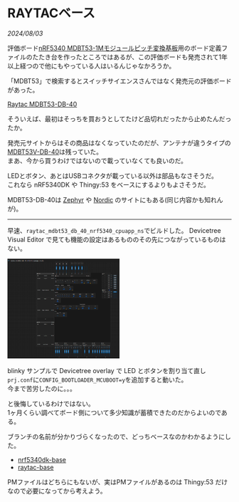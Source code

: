 # RAYTACベース

<i>2024/08/03</i>

評価ボード[nRF5340 MDBT53-1Mモジュールピッチ変換基板](https://www.switch-science.com/products/8658)用のボード定義ファイルのたたき台を作ったところではあるが、この評価ボードも発売されて1年以上経つので他にもやっている人はいるんじゃなかろうか。

「MDBT53」で検索するとスイッチサイエンスさんではなく発売元の評価ボードがあった。

[Raytac MDBT53-DB-40](https://www.switch-science.com/products/8620?_pos=1&_sid=6944ab6c4&_ss=r)

そういえば、最初はそっちを買おうとしてたけど品切れだったから止めたんだったか。

発売元サイトからはその商品はなくなっていたのだが、アンテナが違うタイプの[MDBT53V-DB-40](https://www.raytac.com/product/ins.php?index_id=140)は残っていた。  
まあ、今から買うわけではないので載っていなくても良いのだ。

LEDとボタン、あとはUSBコネクタが載っている以外は部品もなさそうだ。  
これなら nRF5340DK や Thingy:53 をベースにするよりもよさそうだ。

MDBT53-DB-40は [Zephyr](https://docs.zephyrproject.org/latest/boards/raytac/mdbt53_db_40/doc/index.html) や [Nordic](https://docs.nordicsemi.com/bundle/ncs-latest/page/zephyr/boards/raytac/mdbt53_db_40/doc/index.html) のサイトにもある(同じ内容かも知れんが)。

----

早速、`raytac_mdbt53_db_40_nrf5340_cpuapp_ns`でビルドした。
Devicetree Visual Editor で見ても機能の設定はあるもののその先につながっているものはない。

<a href="./20240803a-1.png"><img src="./20240803a-1.png" width="50%"></a>

blinky サンプルで Devicetree overlay で LED とボタンを割り当て直し `prj.conf`に`CONFIG_BOOTLOADER_MCUBOOT=y`を追加すると動いた。  
今まで苦労したのに。。。

と後悔しているわけではない。  
1ヶ月くらい調べてボード側について多少知識が蓄積できたのだからよいのである。

ブランチの名前が分かりづらくなったので、どっちベースなのかわかるようにした。

* [nrf5340dk-base](https://github.com/hirokuma/ncs-custom-board/tree/nrf5340dk-base)
* [raytac-base](https://github.com/hirokuma/ncs-custom-board/tree/raytac-base)

PMファイルはどちらにもないが、実はPMファイルがあるのは Thingy:53 だけなので必要になってから考えよう。

